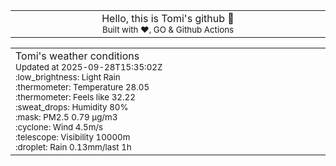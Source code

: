 
<div align="center">
<table>
<tbody>
<td align="center">
<img width="2000" height="0"><br>
Hello, this is Tomi's github 👋<br>
<sup>Built with ❤️, GO & Github Actions</sup><br>
<img width="2000" height="0">
</td>
</tbody>
</table>
</div>
<table>
<tbody>
<td align="left">
<img width="2000" height="0"><br>
Tomi's weather conditions<br>
<sup>Updated at 2025-09-28T15:35:02Z</sup><br>
<sup>:low_brightness: Light Rain</sup><br>
<sup>:thermometer: Temperature 28.05 </sup><br>
<sup>:thermometer: Feels like 32.22</sup><br>
<sup>:sweat_drops: Humidity 80%</sup><br>
<sup>:mask: PM2.5 0.79 μg/m3</sup><br>
<sup>:cyclone: Wind 4.5m/s </sup><br>
<sup>:telescope: Visibility 10000m </sup><br>
<sup>:droplet: Rain 0.13mm/last 1h </sup><br>
<img width="2000" height="0">
</td>
<td align="left">
<img width="2000" height="0"><br>
<br>
<img width="2000" height="0">
</td>
</tbody>
</table>
</div>
    